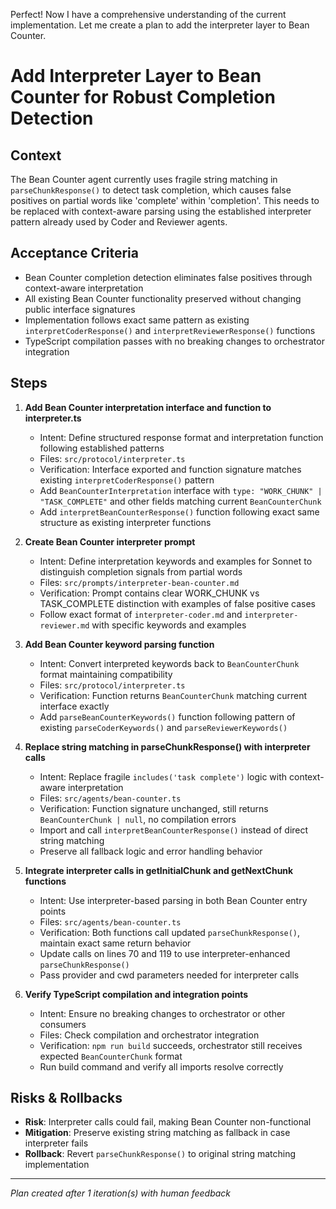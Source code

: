 Perfect! Now I have a comprehensive understanding of the current implementation. Let me create a plan to add the interpreter layer to Bean Counter.

# Add Interpreter Layer to Bean Counter for Robust Completion Detection

## Context
The Bean Counter agent currently uses fragile string matching in `parseChunkResponse()` to detect task completion, which causes false positives on partial words like 'complete' within 'completion'. This needs to be replaced with context-aware parsing using the established interpreter pattern already used by Coder and Reviewer agents.

## Acceptance Criteria
- Bean Counter completion detection eliminates false positives through context-aware interpretation
- All existing Bean Counter functionality preserved without changing public interface signatures
- Implementation follows exact same pattern as existing `interpretCoderResponse()` and `interpretReviewerResponse()` functions
- TypeScript compilation passes with no breaking changes to orchestrator integration

## Steps

1. **Add Bean Counter interpretation interface and function to interpreter.ts**
   - Intent: Define structured response format and interpretation function following established patterns
   - Files: `src/protocol/interpreter.ts`
   - Verification: Interface exported and function signature matches existing `interpretCoderResponse()` pattern
   - Add `BeanCounterInterpretation` interface with `type: "WORK_CHUNK" | "TASK_COMPLETE"` and other fields matching current `BeanCounterChunk`
   - Add `interpretBeanCounterResponse()` function following exact same structure as existing interpreter functions

2. **Create Bean Counter interpreter prompt**
   - Intent: Define interpretation keywords and examples for Sonnet to distinguish completion signals from partial words
   - Files: `src/prompts/interpreter-bean-counter.md`  
   - Verification: Prompt contains clear WORK_CHUNK vs TASK_COMPLETE distinction with examples of false positive cases
   - Follow exact format of `interpreter-coder.md` and `interpreter-reviewer.md` with specific keywords and examples

3. **Add Bean Counter keyword parsing function**
   - Intent: Convert interpreted keywords back to `BeanCounterChunk` format maintaining compatibility
   - Files: `src/protocol/interpreter.ts`
   - Verification: Function returns `BeanCounterChunk` matching current interface exactly
   - Add `parseBeanCounterKeywords()` function following pattern of existing `parseCoderKeywords()` and `parseReviewerKeywords()`

4. **Replace string matching in parseChunkResponse() with interpreter calls**
   - Intent: Replace fragile `includes('task complete')` logic with context-aware interpretation
   - Files: `src/agents/bean-counter.ts`
   - Verification: Function signature unchanged, still returns `BeanCounterChunk | null`, no compilation errors
   - Import and call `interpretBeanCounterResponse()` instead of direct string matching
   - Preserve all fallback logic and error handling behavior

5. **Integrate interpreter calls in getInitialChunk and getNextChunk functions**
   - Intent: Use interpreter-based parsing in both Bean Counter entry points
   - Files: `src/agents/bean-counter.ts` 
   - Verification: Both functions call updated `parseChunkResponse()`, maintain exact same return behavior
   - Update calls on lines 70 and 119 to use interpreter-enhanced `parseChunkResponse()`
   - Pass provider and cwd parameters needed for interpreter calls

6. **Verify TypeScript compilation and integration points**
   - Intent: Ensure no breaking changes to orchestrator or other consumers
   - Files: Check compilation and orchestrator integration
   - Verification: `npm run build` succeeds, orchestrator still receives expected `BeanCounterChunk` format
   - Run build command and verify all imports resolve correctly

## Risks & Rollbacks
- **Risk**: Interpreter calls could fail, making Bean Counter non-functional
- **Mitigation**: Preserve existing string matching as fallback in case interpreter fails
- **Rollback**: Revert `parseChunkResponse()` to original string matching implementation

---
_Plan created after 1 iteration(s) with human feedback_
